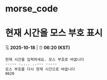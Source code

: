 # morse_code
# 현재 시간을 모스 부호 표시
<!-- MORSE_TIME_START -->
🗓️ **2025-10-18** | ⏰ **06:20 (KST)**

```
현재 시간을 입력하세요. 모스 부호로 바꿉니다
----- -.... ..--- -----
모스 부호를 다시 현재 시간으로 바꿉니다
0620
```
<!-- MORSE_TIME_END -->
